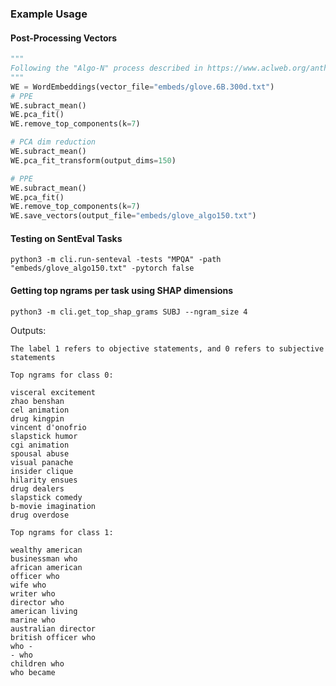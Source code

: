 



### Example Usage

#### Post-Processing Vectors
```python
"""
Following the "Algo-N" process described in https://www.aclweb.org/anthology/W19-4328/
"""
WE = WordEmbeddings(vector_file="embeds/glove.6B.300d.txt")
# PPE
WE.subract_mean()
WE.pca_fit()
WE.remove_top_components(k=7)

# PCA dim reduction
WE.subract_mean()
WE.pca_fit_transform(output_dims=150)

# PPE
WE.subract_mean()
WE.pca_fit()
WE.remove_top_components(k=7)
WE.save_vectors(output_file="embeds/glove_algo150.txt")
```


#### Testing on SentEval Tasks
```shell
python3 -m cli.run-senteval -tests "MPQA" -path "embeds/glove_algo150.txt" -pytorch false
```



#### Getting top ngrams per task using SHAP dimensions
```shell
python3 -m cli.get_top_shap_grams SUBJ --ngram_size 4
```
Outputs:

```
The label 1 refers to objective statements, and 0 refers to subjective statements

Top ngrams for class 0:

visceral excitement
zhao benshan
cel animation
drug kingpin
vincent d'onofrio
slapstick humor
cgi animation
spousal abuse
visual panache
insider clique
hilarity ensues
drug dealers
slapstick comedy
b-movie imagination
drug overdose

Top ngrams for class 1:

wealthy american
businessman who
african american
officer who
wife who
writer who
director who
american living
marine who
australian director
british officer who
who -
- who
children who
who became
```
